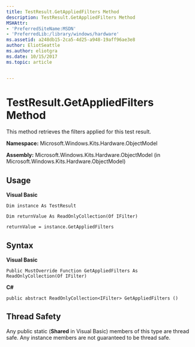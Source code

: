 ```yaml
---
title: TestResult.GetAppliedFilters Method
description: TestResult.GetAppliedFilters Method
MSHAttr:
- 'PreferredSiteName:MSDN'
- 'PreferredLib:/library/windows/hardware'
ms.assetid: a248db15-2ca5-4d25-a948-19aff96ae3e8
author: EliotSeattle
ms.author: eliotgra
ms.date: 10/15/2017
ms.topic: article


---
```


# TestResult.GetAppliedFilters Method


This method retrieves the filters applied for this test result.

**Namespace:** Microsoft.Windows.Kits.Hardware.ObjectModel

**Assembly:** Microsoft.Windows.Kits.Hardware.ObjectModel (in Microsoft.Windows.Kits.Hardware.ObjectModel)

## <span id="Usage"></span><span id="usage"></span><span id="USAGE"></span>Usage


**Visual Basic**

`Dim instance As TestResult`

`Dim returnValue As ReadOnlyCollection(Of IFilter)`

`returnValue = instance.GetAppliedFilters`

## <span id="Syntax"></span><span id="syntax"></span><span id="SYNTAX"></span>Syntax


**Visual Basic**

`Public MustOverride Function GetAppliedFilters As ReadOnlyCollection(Of IFilter)`

**C#**

`public abstract ReadOnlyCollection<IFilter> GetAppliedFilters ()`

## <span id="Thread_Safety"></span><span id="thread_safety"></span><span id="THREAD_SAFETY"></span>Thread Safety


Any public static (**Shared** in Visual Basic) members of this type are thread safe. Any instance members are not guaranteed to be thread safe.

 

 






